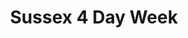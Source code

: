 ---
title: "Sussex 4 Day Week"
hero:
  slogan: "HEALTHIER STAFF. HAPPIER TEAMS. MORE PRODUCTIVE WORKPLACES."
  description: "Around the world, organisations of all different shapes and sizes are adopting a shorter working week. The benefits can be great – from improved workplace health and wellbeing, to enhanced staff recruitment and retention, to greater efficiency and productivity. If you want to know how it might work for your business, but don't know where to start, the Sussex 4 Day Week team are here to help."
features:
  - title: "Getting 4 Day Week Ready?"
    description: "Speak to Dr Charlotte Rae, the UK’s leading quantitative researcher on the 4 day work week, about our consultancy and data-tracking service."
    image: "/img/SussexInnovationImages-24.jpg"
    link_text: "FIND OUT MORE"
    link_url: "/how-it-works"
  - title: "Support for Employers"
    description: "If you’re a UK-based business, you might be eligible to join our shorter working week trial, and monitor the effect on staff wellbeing, performance, and business outcomes.
    You can also take part as a 'control' employer, without a change to working schedules."
    image: "/img/SussexInnovationImages-8.jpg"
    link_text: "REGISTER HERE"
    link_url: "/how-it-works"
  - title: "Real Success Stories"
    description: "See how local businesses have thrived with reduced working hours while maintaining productivity and improving employee satisfaction."
    youtube_embed_src: "https://www.youtube.com/embed/ydhM_VwFnFM?si=rZU5nyPeQJhy8J_e"
    link_text: "View Stories"
    link_url: "/success-stories"
---